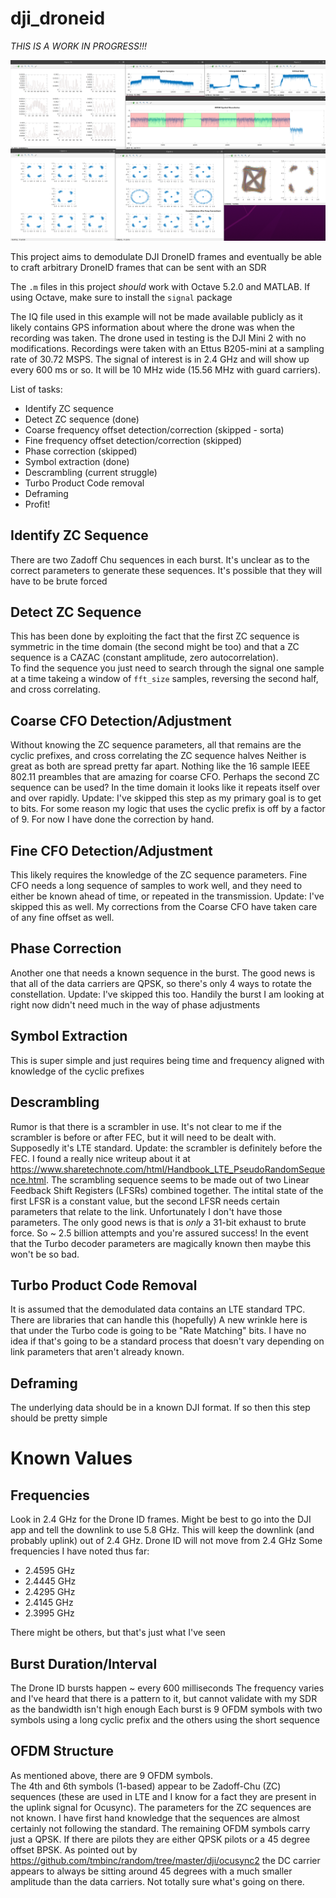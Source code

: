 # dji_droneid

*THIS IS A WORK IN PROGRESS!!!*

![Alt text](Octave.png?raw=true)


This project aims to demodulate DJI DroneID frames and eventually be able to craft arbitrary DroneID frames that can be sent with an SDR

The `.m` files in this project *should* work with Octave 5.2.0 and MATLAB.  If using Octave, make sure to install the `signal` package

The IQ file used in this example will not be made available publicly as it likely contains GPS information about where the drone was when the recording was taken.  The drone used in testing is the DJI Mini 2 with no modifications.  Recordings were taken with an Ettus B205-mini at a sampling rate of 30.72 MSPS.  The signal of interest is in 2.4 GHz and will show up every 600 ms or so.  It will be 10 MHz wide (15.56 MHz with guard carriers).  

List of tasks:
 - Identify ZC sequence
 - Detect ZC sequence (done)
 - Coarse frequency offset detection/correction (skipped - sorta)
 - Fine frequency offset detection/correction (skipped)
 - Phase correction (skipped)
 - Symbol extraction (done)
 - Descrambling (current struggle)
 - Turbo Product Code removal
 - Deframing
 - Profit!

## Identify ZC Sequence
There are two Zadoff Chu sequences in each burst.  It's unclear as to the correct parameters to generate these sequences.  It's possible that they will have to be brute forced

## Detect ZC Sequence
This has been done by exploiting the fact that the first ZC sequence is symmetric in the time domain (the second might be too) and that a ZC sequence is a CAZAC (constant amplitude, zero autocorrelation).  
To find the sequence you just need to search through the signal one sample at a time takeing a window of `fft_size` samples, reversing the second half, and cross correlating.

## Coarse CFO Detection/Adjustment
Without knowing the ZC sequence parameters, all that remains are the cyclic prefixes, and cross correlating the ZC sequence halves
Neither is great as both are spread pretty far apart.  Nothing like the 16 sample IEEE 802.11 preambles that are amazing for coarse CFO.  Perhaps the second ZC sequence can be used?  In the time domain it looks like it repeats itself over and over rapidly.
Update: I've skipped this step as my primary goal is to get to bits.  For some reason my logic that uses the cyclic prefix is off by a factor of 9.  For now I have done the correction by hand.

## Fine CFO Detection/Adjustment
This likely requires the knowledge of the ZC sequence parameters.  Fine CFO needs a long sequence of samples to work well, and they need to either be known ahead of time, or repeated in the transmission.
Update: I've skipped this as well.  My corrections from the Coarse CFO have taken care of any fine offset as well.

## Phase Correction
Another one that needs a known sequence in the burst.  The good news is that all of the data carriers are QPSK, so there's only 4 ways to rotate the constellation.
Update: I've skipped this too.  Handily the burst I am looking at right now didn't need much in the way of phase adjustments

## Symbol Extraction
This is super simple and just requires being time and frequency aligned with knowledge of the cyclic prefixes

## Descrambling
Rumor is that there is a scrambler in use.  It's not clear to me if the scrambler is before or after FEC, but it will need to be dealt with.  Supposedly it's LTE standard.
Update: the scrambler is definitely before the FEC.  I found a really nice writeup about it at https://www.sharetechnote.com/html/Handbook_LTE_PseudoRandomSequence.html.  The scrambling sequence seems to be made out of two Linear Feedback Shift Registers (LFSRs) combined together.  The intital state of the first LFSR is a constant value, but the second LFSR needs certain parameters that relate to the link.  Unfortunately I don't have those parameters.  The only good news is that is *only* a 31-bit exhaust to brute force.  So ~ 2.5 billion attempts and you're assured success!  In the event that the Turbo decoder parameters are magically known then maybe this won't be so bad.

## Turbo Product Code Removal
It is assumed that the demodulated data contains an LTE standard TPC.  There are libraries that can handle this (hopefully)
A new wrinkle here is that under the Turbo code is going to be "Rate Matching" bits.  I have no idea if that's going to be a standard process that doesn't vary depending on link parameters that aren't already known.

## Deframing
The underlying data should be in a known DJI format.  If so then this step should be pretty simple

# Known Values
## Frequencies
Look in 2.4 GHz for the Drone ID frames.  Might be best to go into the DJI app and tell the downlink to use 5.8 GHz.  This will keep the downlink (and probably uplink) out of 2.4 GHz.  Drone ID will not move from 2.4 GHz
Some frequencies I have noted thus far:
- 2.4595 GHz
- 2.4445 GHz
- 2.4295 GHz
- 2.4145 GHz
- 2.3995 GHz

There might be others, but that's just what I've seen

## Burst Duration/Interval
The Drone ID bursts happen ~ every 600 milliseconds
The frequency varies and I've heard that there is a pattern to it, but cannot validate with my SDR as the bandwidth isn't high enough
Each burst is 9 OFDM symbols with two symbols using a long cyclic prefix and the others using the short sequence

## OFDM Structure
As mentioned above, there are 9 OFDM symbols.  
The 4th and 6th symbols (1-based) appear to be Zadoff-Chu (ZC) sequences (these are used in LTE and I know for a fact they are present in the uplink signal for Ocusync).  The parameters for the ZC sequences are not known.  I have first hand knowledge that the sequences are almost certainly not following the standard.
The remaining OFDM symbols carry just a QPSK.  If there are pilots they are either QPSK pilots or a 45 degree offset BPSK.  As pointed out by https://github.com/tmbinc/random/tree/master/dji/ocusync2 the DC carrier appears to always be sitting around 45 degrees with a much smaller amplitude than the data carriers.  Not totally sure what's going on there.

